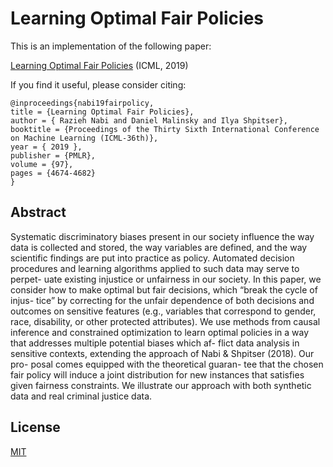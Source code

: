 
# Learning Optimal Fair Policies


This is an implementation of the following paper: 

[Learning Optimal Fair Policies](http://proceedings.mlr.press/v97/nabi19a/nabi19a.pdf)
(ICML, 2019)



If you find it useful, please consider citing:
```
@inproceedings{nabi19fairpolicy, 
title = {Learning Optimal Fair Policies},
author = { Razieh Nabi and Daniel Malinsky and Ilya Shpitser},
booktitle = {Proceedings of the Thirty Sixth International Conference on Machine Learning (ICML-36th)},
year = { 2019 }, 
publisher = {PMLR}, 
volume = {97}, 
pages = {4674-4682}
}
```


## Abstract 
Systematic discriminatory biases present in our society influence the way data is collected and stored, the way variables are defined, and the way scientific findings are put into practice as policy. Automated decision procedures and learning algorithms applied to such data may serve to perpet- uate existing injustice or unfairness in our society. In this paper, we consider how to make optimal but fair decisions, which “break the cycle of injus- tice” by correcting for the unfair dependence of both decisions and outcomes on sensitive features (e.g., variables that correspond to gender, race, disability, or other protected attributes). We use methods from causal inference and constrained optimization to learn optimal policies in a way that addresses multiple potential biases which af- flict data analysis in sensitive contexts, extending the approach of Nabi & Shpitser (2018). Our pro- posal comes equipped with the theoretical guaran- tee that the chosen fair policy will induce a joint distribution for new instances that satisfies given fairness constraints. We illustrate our approach with both synthetic data and real criminal justice data.


## License
[MIT](https://choosealicense.com/licenses/mit/)
